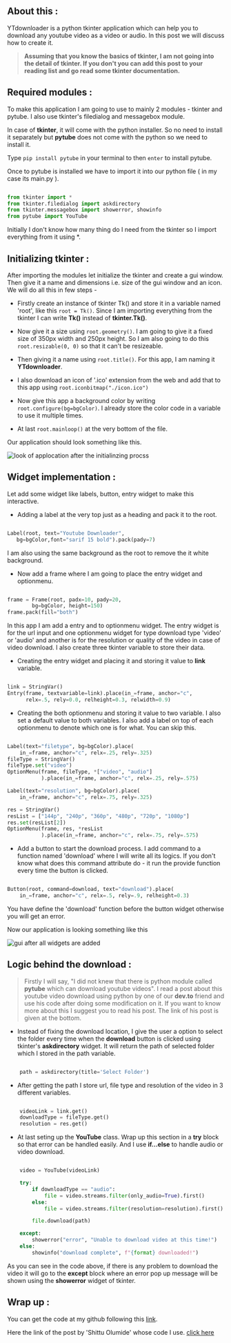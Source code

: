 ## About this :

YTdownloader is a python tkinter application which can help you to download any youtube video as a video or audio. In this post we will discuss how to create it.

> **Assuming that you know the basics of tkinter, I am not going into the detail of tkinter. If you don't you can add this post to your reading list and go read some tkinter documentation.**

## Required modules :

To make this application I am going to use to mainly 2 modules - tkinter and pytube. I also use tkinter's filedialog and messagebox module.

In case of **tkinter**, it will come with the python installer. So no need to install it separately but **pytube** does not come with the python so we need to install it.

Type `pip install pytube` in your terminal to then `enter` to install pytube.

Once to pytube is installed we have to import it into our python file ( in my case its main.py ).

```python

from tkinter import *
from tkinter.filedialog import askdirectory
from tkinter.messagebox import showerror, showinfo
from pytube import YouTube


```

Initially I don't know how many thing do I need from the tkinter so I import everything from it using \*.

## Initializing tkinter :

After importing the modules let initialize the tkinter and create a gui window. Then give it a name and dimensions i.e. size of the gui window and an icon. We will do all this in few steps -

- Firstly create an instance of tkinter Tk() and store it in a variable named 'root', like this `root = Tk()`. Since I am importing everything from the tkinter I can write **Tk()** instead of **tkinter.Tk()**.

- Now give it a size using `root.geometry()`. I am going to give it a fixed size of 350px width and 250px height. So I am also going to do this `root.resizable(0, 0)` so that it can't be resizeable.

- Then giving it a name using `root.title()`. For this app, I am naming it **YTdownloader**.

- I also download an icon of '.ico' extension from the web and add that to this app using `root.iconbitmap("./icon.ico")`

- Now give this app a background color by writing `root.configure(bg=bgColor)`. I already store the color code in a variable to use it multiple times.

- At last `root.mainloop()` at the very bottom of the file.

Our application should look something like this.

![look of applocation after the initialinzing procss](https://dev-to-uploads.s3.amazonaws.com/uploads/articles/d64toocvre4gynlyjk16.png)

## Widget implementation :

Let add some widget like labels, button, entry widget to make this interactive.

- Adding a label at the very top just as a heading and pack it to the root.

```py

Label(root, text="Youtube Downloader",
   bg=bgColor,font="sarif 15 bold").pack(pady=7)


```

I am also using the same background as the root to remove the it white background.

- Now add a frame where I am going to place the entry widget and optionmenu.

```python

frame = Frame(root, padx=10, pady=20,
        bg=bgColor, height=150)
frame.pack(fill="both")


```

In this app I am add a entry and to optionmenu widget. The entry widget is for the url input and one optionmenu widget for type download type 'video' or 'audio' and another is for the resolution or quality of the video in case of video download. I also create three tkinter variable to store their data.

- Creating the entry widget and placing it and storing it value to **link** variable.

```python

link = StringVar()
Entry(frame, textvariable=link).place(in_=frame, anchor="c",
      relx=.5, rely=0.0, relheight=0.3, relwidth=0.9)


```

- Creating the both optionmenu and storing it value to two variable. I also set a default value to both variables. I also add a label on top of each optionmenu to denote which one is for what. You can skip this.

```python

Label(text="filetype", bg=bgColor).place(
    in_=frame, anchor="c", relx=.25, rely=.325)
fileType = StringVar()
fileType.set("video")
OptionMenu(frame, fileType, *["video", "audio"]
           ).place(in_=frame, anchor="c", relx=.25, rely=.575)

Label(text="resolution", bg=bgColor).place(
    in_=frame, anchor="c", relx=.75, rely=.325)

res = StringVar()
resList = ["144p", "240p", "360p", "480p", "720p", "1080p"]
res.set(resList[2])
OptionMenu(frame, res, *resList
           ).place(in_=frame, anchor="c", relx=.75, rely=.575)


```

- Add a button to start the download process. I add command to a function named 'download' where I will write all its logics. If you don't know what does this command attribute do - it run the provide function every time the button is clicked.

```python

Button(root, command=download, text="download").place(
    in_=frame, anchor="c", relx=.5, rely=.9, relheight=0.3)


```

You have define the 'download' function before the button widget otherwise you will get an error.

Now our application is looking something like this

![gui after all widgets are added](https://dev-to-uploads.s3.amazonaws.com/uploads/articles/1k54uutksw00wcj46oph.png)

## Logic behind the download :

> Firstly I will say, "I did not knew that there is python module called **pytube** which can download youtube videos". I read a post about this youtube video download using python by one of our **dev.to** friend and use his code after doing some modification on it. If you want to know more about this I suggest you to read his post. The link of his post is given at the bottom.

- Instead of fixing the download location, I give the user a option to select the folder every time when the **download** button is clicked using tkinter's **askdirectory** widget. It will return the path of selected folder which I stored in the path variable.

```python

    path = askdirectory(title='Select Folder')


```

- After getting the path I store url, file type and resolution of the video in 3 different variables.

```python

    videoLink = link.get()
    downloadType = fileType.get()
    resolution = res.get()


```

- At last seting up the **YouTube** class. Wrap up this section in a **try** block so that error can be handled easily. And I use **if...else** to handle audio or video download.

```python

    video = YouTube(videoLink)

    try:
        if downloadType == "audio":
            file = video.streams.filter(only_audio=True).first()
        else:
            file = video.streams.filter(resolution=resolution).first()

        file.download(path)

    except:
        showerror("error", "Unable to download video at this time!")
    else:
        showinfo("download complete", f"{format} downloaded!")


```

As you can see in the code above, if there is any problem to download the video it will go to the **except** block where an error pop up message will be shown using the **showerror** widget of tkinter.

## Wrap up :

You can get the code at my github following this [link](https://github.com/dshaw0004/youtube-video-downloader).

Here the link of the post by 'Shittu Olumide' whose code I use.
[click here](https://dev.to/shittu_olumide_/how-to-download-youtube-music-and-videos-with-python-37k5)
